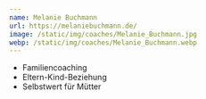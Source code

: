 ```yaml
---
name: Melanie Buchmann
url: https://melaniebuchmann.de/
image: /static/img/coaches/Melanie_Buchmann.jpg
webp: /static/img/coaches/Melanie_Buchmann.webp
---
```


<ul><li>Familiencoaching</li><li>Eltern-Kind-Beziehung</li><li>Selbstwert für Mütter</li></ul>